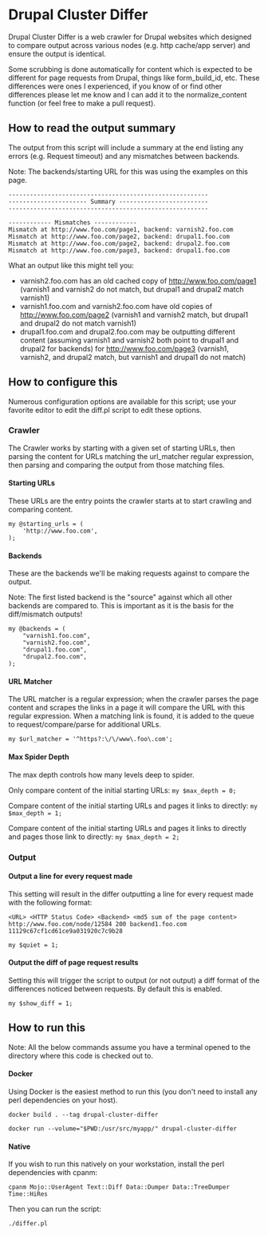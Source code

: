 # Drupal Cluster Differ

Drupal Cluster Differ is a web crawler for Drupal websites which designed to compare output across various nodes (e.g. http cache/app server) and ensure the output is identical.

Some scrubbing is done automatically for content which is expected to be different for page requests from Drupal, things like form_build_id, etc.  These differences were ones I experienced, if you know of or find other differences please let me know and I can add it to the normalize_content function (or feel free to make a pull request).

## How to read the output summary

The output from this script will include a summary at the end listing any errors (e.g. Request timeout) and any mismatches between backends.

Note: The backends/starting URL for this was using the examples on this page.

```
--------------------------------------------------------
---------------------- Summary -------------------------
--------------------------------------------------------

------------ Mismatches ------------
Mismatch at http://www.foo.com/page1, backend: varnish2.foo.com
Mismatch at http://www.foo.com/page2, backend: drupal1.foo.com
Mismatch at http://www.foo.com/page2, backend: drupal2.foo.com
Mismatch at http://www.foo.com/page3, backend: drupal1.foo.com
```

What an output like this might tell you:

- varnish2.foo.com has an old cached copy of http://www.foo.com/page1 (varnish1 and varnish2 do not match, but drupal1 and drupal2 match varnish1)
- varnish1.foo.com and varnish2.foo.com have old copies of http://www.foo.com/page2 (varnish1 and varnish2 match, but drupal1 and drupal2 do not match varnish1)
- drupal1.foo.com and drupal2.foo.com may be outputting different content (assuming varnish1 and varnish2 both point to drupal1 and drupal2 for backends) for http://www.foo.com/page3 (varnish1, varnish2, and drupal2 match, but varnish1 and drupal1 do not match)

## How to configure this

Numerous configuration options are available for this script; use your favorite editor to edit the diff.pl script to edit these options.

### Crawler

The Crawler works by starting with a given set of starting URLs, then parsing the content for URLs matching the url_matcher regular expression, then parsing and comparing the output from those matching files.

#### Starting URLs

These URLs are the entry points the crawler starts at to start crawling and comparing content.

```
my @starting_urls = (
	'http://www.foo.com',
);
```

#### Backends

These are the backends we'll be making requests against to compare the output.

Note: The first listed backend is the "source" against which all other backends are compared to. This is important as it is the basis for the diff/mismatch outputs!

```
my @backends = (
	"varnish1.foo.com",
	"varnish2.foo.com",
	"drupal1.foo.com",
	"drupal2.foo.com",
);
```

#### URL Matcher

The URL matcher is a regular expression; when the crawler parses the page content and scrapes the links in a page it will compare the URL with this regular expression. When a matching link is found, it is added to the queue to request/compare/parse for additional URLs.

```my $url_matcher = '^https?:\/\/www\.foo\.com';```

#### Max Spider Depth

The max depth controls how many levels deep to spider.

Only compare content of the initial starting URLs:
```my $max_depth = 0;```

Compare content of the initial starting URLs and pages it links to directly:
```my $max_depth = 1;```

Compare content of the initial starting URLs and pages it links to directly and pages those link to directly:
```my $max_depth = 2;```

### Output

#### Output a line for every request made

This setting will result in the differ outputting a line for every request made with the following format:
```
<URL> <HTTP Status Code> <Backend> <md5 sum of the page content>
http://www.foo.com/node/12584 200 backend1.foo.com 11129c67cf1cd61ce9a031920c7c9b28
```

```my $quiet = 1;```

#### Output the diff of page request results

Setting this will trigger the script to output (or not output) a diff format of the differences noticed between requests. By default this is enabled.

```my $show_diff = 1;```

## How to run this

Note: All the below commands assume you have a terminal opened to the directory where this code is checked out to.

#### Docker

Using Docker is the easiest method to run this (you don't need to install any perl dependencies on your host).

```docker build . --tag drupal-cluster-differ```

```docker run --volume="$PWD:/usr/src/myapp/" drupal-cluster-differ```


#### Native

If you wish to run this natively on your workstation, install the perl dependencies with cpanm:

```cpanm Mojo::UserAgent Text::Diff Data::Dumper Data::TreeDumper Time::HiRes```

Then you can run the script:

```./differ.pl```

